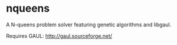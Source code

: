 nqueens
=======

A N-queens problem solver featuring genetic algorithms and libgaul.

Requires GAUL: http://gaul.sourceforge.net/
